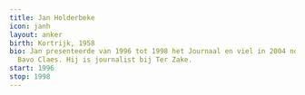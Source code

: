 ```yaml
---
title: Jan Holderbeke
icon: janh
layout: anker
birth: Kortrijk, 1958
bio: Jan presenteerde van 1996 tot 1998 het Journaal en viel in 2004 nog even in voor
  Bavo Claes. Hij is journalist bij Ter Zake.
start: 1996
stop: 1998
---
```

